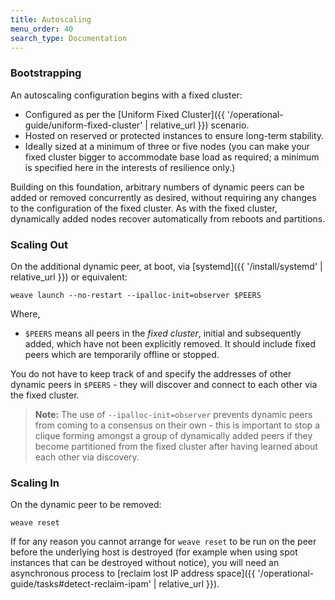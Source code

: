 ```yaml
---
title: Autoscaling
menu_order: 40
search_type: Documentation
---
```


### Bootstrapping

An autoscaling configuration begins with a fixed cluster:

* Configured as per the [Uniform Fixed Cluster]({{ '/operational-guide/uniform-fixed-cluster' | relative_url }})
  scenario.
* Hosted on reserved or protected instances to ensure long-term
  stability.
* Ideally sized at a minimum of three or five nodes (you can make your
  fixed cluster bigger to accommodate base load as required; a minimum
  is specified here in the interests of resilience only.)

Building on this foundation, arbitrary numbers of dynamic peers can be
added or removed concurrently as desired, without requiring any
changes to the configuration of the fixed cluster. As with the fixed
cluster, dynamically added nodes recover automatically from reboots
and partitions.

### Scaling Out

On the additional dynamic peer, at boot, via
[systemd]({{ '/install/systemd' | relative_url }}) or equivalent:

    weave launch --no-restart --ipalloc-init=observer $PEERS

Where, 

 * `$PEERS` means all peers in the _fixed cluster_, initial
and subsequently added, which have not been explicitly removed. It
should include fixed peers which are temporarily offline or stopped.

You do not have to keep track of and specify the addresses
of other dynamic peers in `$PEERS` - they will discover and connect to
each other via the fixed cluster.

>**Note:** The use of `--ipalloc-init=observer` prevents dynamic peers from
coming to a consensus on their own - this is important to stop a
clique forming amongst a group of dynamically added peers if they
become partitioned from the fixed cluster after having learned about
each other via discovery.

### Scaling In

On the dynamic peer to be removed:

    weave reset

If for any reason you cannot arrange for `weave reset` to be run on
the peer before the underlying host is destroyed (for example when
using spot instances that can be destroyed without notice), you will
need an asynchronous process to [reclaim lost IP address
space]({{ '/operational-guide/tasks#detect-reclaim-ipam' | relative_url }}).
